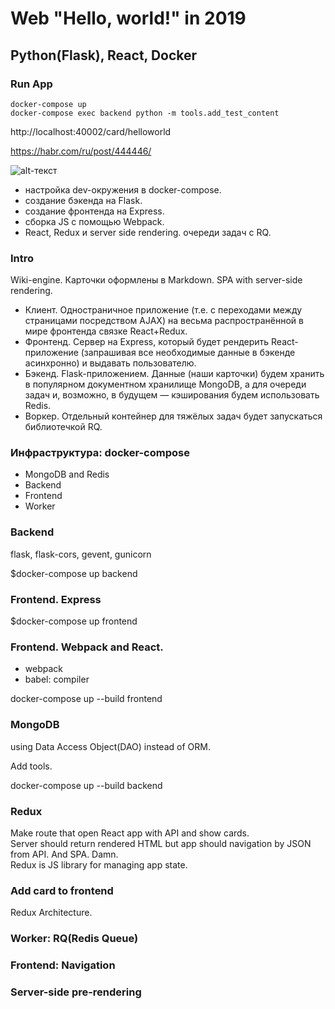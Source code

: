 # Web "Hello, world!" in 2019
## Python(Flask), React, Docker  

### Run App


    docker-compose up
    docker-compose exec backend python -m tools.add_test_content


http://localhost:40002/card/helloworld  

https://habr.com/ru/post/444446/

![alt-текст](https://habrastorage.org/webt/ul/ne/9v/ulne9vljujdrtxnf-qeqrrux7da.png)


- настройка dev-окружения в docker-compose.
- создание бэкенда на Flask.
- создание фронтенда на Express.
- сборка JS с помощью Webpack.
- React, Redux и server side rendering.
очереди задач с RQ.  

### Intro

Wiki-engine. Карточки оформлены в Markdown. SPA with server-side rendering.  

- Клиент. Одностраничное приложение (т.е. с переходами между страницами посредством AJAX) на весьма распространённой в мире фронтенда связке React+Redux.
- Фронтенд. Сервер на Express, который будет рендерить React-приложение (запрашивая все необходимые данные в бэкенде асинхронно) и выдавать пользователю.
- Бэкенд. Flask-приложением. Данные (наши карточки) будем хранить в популярном документном хранилище MongoDB, а для очереди задач и, возможно, в будущем — кэширования будем использовать Redis.
- Воркер. Отдельный контейнер для тяжёлых задач будет запускаться библиотечкой RQ.  

### Инфраструктура: docker-compose

- MongoDB and Redis
- Backend
- Frontend
- Worker  

### Backend

flask, flask-cors, gevent, gunicorn  

$docker-compose up backend

### Frontend. Express

$docker-compose up frontend

### Frontend. Webpack and React.

- webpack
- babel: compiler  

docker-compose up --build frontend

### MongoDB

using Data Access Object(DAO) instead of ORM.  

Add tools.

docker-compose up --build backend  

### Redux

Make route that open React app with API and show cards.  
Server should return rendered HTML but app should navigation by JSON from API. And SPA. Damn.  
Redux is JS library for managing app state.

### Add card to frontend

Redux Architecture.  

### Worker: RQ(Redis Queue)


### Frontend: Navigation


### Server-side pre-rendering





